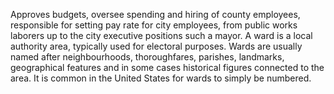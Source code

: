 Approves budgets, oversee spending and hiring of county employees, responsible for setting pay rate for city employees, from public works laborers up to the city executive positions such a mayor.
A ward is a local authority area, typically used for electoral purposes. Wards are usually named after neighbourhoods, thoroughfares, parishes, landmarks, geographical features and in some cases historical figures connected to the area. It is common in the United States for wards to simply be numbered.
